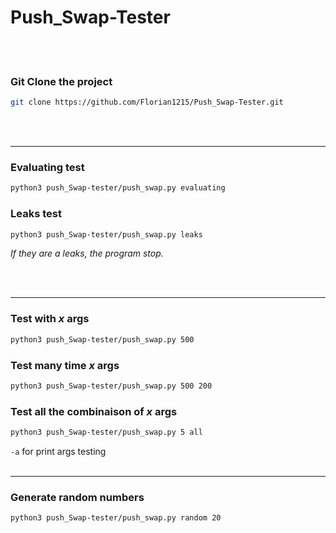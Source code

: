 # Push_Swap-Tester

<br /><br />

### Git Clone the project
```sh
git clone https://github.com/Florian1215/Push_Swap-Tester.git
```

<br /><br />

***

### Evaluating test
```sh
python3 push_Swap-tester/push_swap.py evaluating
```

### Leaks test
```sh
python3 push_Swap-tester/push_swap.py leaks
```
*If they are a leaks, the program stop.*

<br /><br />

***

### Test with ***x*** args
```sh
python3 push_Swap-tester/push_swap.py 500
```

### Test many time ***x*** args
```sh
python3 push_Swap-tester/push_swap.py 500 200
```

### Test all the combinaison of ***x*** args
```sh
python3 push_Swap-tester/push_swap.py 5 all
```

```-a``` for print args testing
<br /><br />
***
### Generate random numbers
```sh
python3 push_Swap-tester/push_swap.py random 20
```